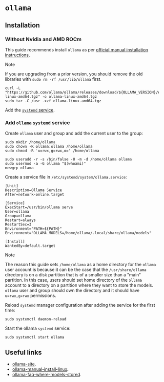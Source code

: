 # `ollama`

## Installation

### Without Nvidia and AMD ROCm

This guide recommends install `ollama` as per [official manual installation instructions][ollama-manual-install-linux].

> [!NOTE]
>
> If you are upgrading from a prior version, you should remove the old libraries with `sudo rm -rf /usr/lib/ollama` first.

```shell
curl -L "https://github.com/ollama/ollama/releases/download/${OLLAMA_VERSION}/ollama-linux-amd64.tgz" -o ollama-linux-amd64.tgz
sudo tar -C /usr -xzf ollama-linux-amd64.tgz
```

Add the [`systemd` service](#add-systemd-service).

### Add `ollama` `systemd` service

Create `ollama` user and group and add the current user to the group:

```shell
sudo mkdir /home/ollama
sudo chown -R ollama:ollama /home/ollama
sudo chmod -R 'u=rwx,g=rwx,o=' /home/ollama

sudo useradd -r -s /bin/false -U -m -d /home/ollama ollama
sudo usermod -a -G ollama "$(whoami)"
newgrp ollama
```

Create a service file in `/etc/systemd/system/ollama.service`:

```
[Unit]
Description=Ollama Service
After=network-online.target

[Service]
ExecStart=/usr/bin/ollama serve
User=ollama
Group=ollama
Restart=always
RestartSec=3
Environment="PATH=${PATH}"
Environment="OLLAMA_MODELS=/home/ollama/.local/share/ollama/models"

[Install]
WantedBy=default.target
```

> [!NOTE]
>
> The reason this guide sets `/home/ollama` as a home directory for the `ollama` user account is because it can be the case that the `/usr/share/ollama` directory is on a disk partition that is of a smaller size than a "main" partition. In this case, users should set home directory of the `ollama` account to a directory on a partition where they want to store the models. `ollama` user and group should own the directory and it should have `u=rwx,g=rwx` permissions.

Reload `systemd` manager configuration after adding the service for the first time:

```shell
sudo systemctl daemon-reload
```

Start the ollama `systemd` service:

```shell
sudo systemctl start ollama
```

## Useful links

- [ollama-site][ollama-site].
- [ollama-manual-install-linux][ollama-manual-install-linux].
- [ollama-faq-where-models-stored][ollama-faq-where-models-stored].

[ollama-site]: https://ollama.com/
[ollama-manual-install-linux]: https://github.com/ollama/ollama/blob/main/docs/linux.md
[ollama-faq-where-models-stored]: https://github.com/ollama/ollama/blob/main/docs/faq.md#where-are-models-stored

